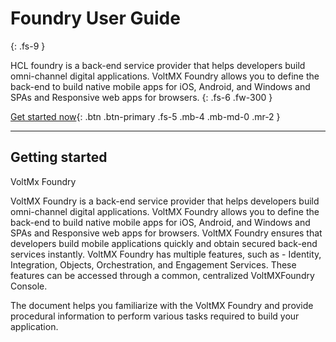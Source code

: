 
# Foundry User Guide
{: .fs-9 }

HCL foundry is a back-end service provider that helps developers build omni-channel digital applications. VoltMX Foundry allows you to define the back-end to build native mobile apps for iOS, Android, and Windows and SPAs and Responsive web apps for browsers.
{: .fs-6 .fw-300 }

[Get started now](#getting-started){: .btn .btn-primary .fs-5 .mb-4 .mb-md-0 .mr-2 }

---

## Getting started

VoltMx Foundry

VoltMX Foundry is a back-end service provider that helps developers build omni-channel digital applications. VoltMX Foundry allows you to define the back-end to build native mobile apps for iOS, Android, and Windows and SPAs and Responsive web apps for browsers. VoltMX Foundry ensures that developers build mobile applications quickly and obtain secured back-end services instantly. VoltMX Foundry has multiple features, such as - Identity, Integration, Objects, Orchestration, and Engagement Services. These features can be accessed through a common, centralized VoltMXFoundry Console.

The document helps you familiarize with the VoltMX Foundry and provide procedural information to perform various tasks required to build your application.


